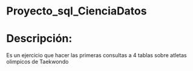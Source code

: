 # Proyecto_sql_CienciaDatos
# Descripción: 
Es un ejercicio que hacer las primeras consultas a 4 tablas sobre atletas olimpicos de Taekwondo
